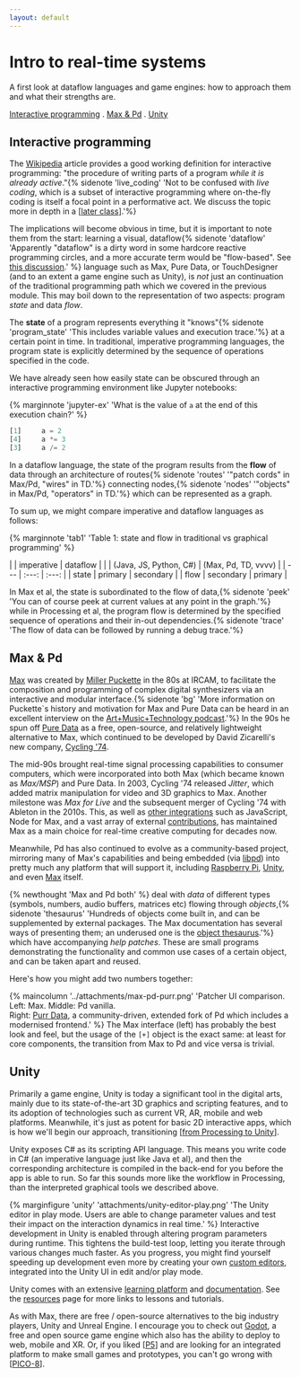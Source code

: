 ```yaml
---
layout: default
---
```


# Intro to real-time systems<!-- omit in toc -->

A first look at dataflow languages and game engines: how to approach them and what their strengths are.

[Interactive programming](#interactive-programming) . [Max & Pd](#max--pd) . [Unity](#unity)

## Interactive programming

The [Wikipedia](https://en.wikipedia.org/wiki/Interactive_programming) article provides a good working definition for interactive programming: "the procedure of writing parts of a program *while it is already active*."{% sidenote 'live_coding' 'Not to be confused with *live coding*, which is a subset of interactive programming where on-the-fly coding is itself a focal point in a performative act. We discuss the topic more in depth in a [[later class](live-coding)].'%}

The implications will become obvious in time, but it is important to note them from the start: learning a visual, dataflow{% sidenote 'dataflow' 'Apparently "dataflow" is a dirty word in some hardcore reactive programming circles, and a more accurate term would be "flow-based". See [this discussion](https://groups.google.com/g/flow-based-programming/c/Gnd_ZA7lSME/m/cPlmixfiUNAJ).' %} language such as Max, Pure Data, or TouchDesigner (and to an extent a game engine such as Unity), is *not* just an continuation of the traditional programming path which we covered in the previous module. This may boil down to the representation of two aspects: program *state* and data *flow*.

The **state** of a program represents everything it "knows"{% sidenote 'program_state' 'This includes variable values and execution trace.'%}
 at a certain point in time. In traditional, imperative programming languages, the program state is explicitly determined by the sequence of operations specified in the code. 

 We have already seen how easily state can be obscured through an interactive programming environment like Jupyter notebooks:

 {% marginnote 'jupyter-ex' 'What is the value of `a` at the end of this execution chain?' %}
 ```python
[1]     a = 2
[4]     a *= 3
[3]     a /= 2
 ```

In a dataflow language, the state of the program results from the **flow** of data through an architecture of routes{% sidenote 'routes' '"patch cords" in Max/Pd, "wires" in TD.'%}
connecting nodes,{% sidenote 'nodes' '"objects" in Max/Pd, "operators" in TD.'%}
which can be represented as a graph.

To sum up, we might compare imperative and dataflow languages as follows:

{% marginnote 'tab1' 'Table 1: state and flow in traditional vs graphical programming' %}

| | imperative | dataflow |
| | (Java, JS, Python, C#) | (Max, Pd, TD, vvvv) |
| --- | :---: | :---: |
| state | primary | secondary |
| flow | secondary | primary |

In Max et al, the state is subordinated to the flow of data,{% sidenote 'peek' 'You can of course peek at current values at any point in the graph.'%}
while in Processing et al, the program flow is determined by the specified sequence of operations and their in-out dependencies.{% sidenote 'trace' 'The flow of data can be followed by running a debug trace.'%}

## Max & Pd

[Max](//cycling74.com/products/max/) was created by [Miller Puckette](//msp.ucsd.edu/) in the 80s at IRCAM, to facilitate the composition and programming of complex digital synthesizers via an interactive and modular interface.{% sidenote 'bg' 'More information on Puckette`s history and motivation for Max and Pure Data can be heard in an excellent interview on the [Art+Music+Technology podcast]().'%} In the 90s he spun off [Pure Data](//puredata.info/) as a free, open-source, and relatively lightweight alternative to Max, which continued to be developed by David Zicarelli's new company, [Cycling '74](//cycling74.com/).

The mid-90s brought real-time signal processing capabilities to consumer computers, which were incorporated into both Max (which became known as *Max/MSP*) and Pure Data. In 2003, Cycling '74 released *Jitter*, which added matrix manipulation for video and 3D graphics to Max. Another milestone was *Max for Live* and the subsequent merger of Cycling '74 with Ableton in the 2010s. This, as well as [other integrations](https://cycling74.com/products/extendmax) such as JavaScript, Node for Max, and a vast array of external [contributions](https://cycling74.com/packages), has maintained Max as a main choice for real-time creative computing for decades now.

Meanwhile, Pd has also continued to evolve as a community-based project, mirroring many of Max's capabilities and being embedded (via [libpd](https://github.com/libpd/libpd)) into pretty much any platform that will support it, including [Raspberry Pi](https://puredata.info/docs/raspberry-pi), [Unity](https://github.com/LibPdIntegration/LibPdIntegration), and even [Max](http://msp.ucsd.edu/software.html) itself.

{% newthought 'Max and Pd both' %} deal with *data* of different types (symbols, numbers, audio buffers, matrices etc) flowing through *objects*,{% sidenote 'thesaurus' 'Hundreds of objects come built in, and can be supplemented by external packages. The Max documentation has several ways of presenting them; an underused one is the [object thesaurus](https://docs.cycling74.com/max8/vignettes/thesaurus).'%} which have accompanying *help patches*. These are small programs demonstrating the functionality and common use cases of a certain object, and can be taken apart and reused.

Here's how you might add two numbers together:

{% maincolumn '../attachments/max-pd-purr.png' 'Patcher UI comparison.<br/>Left: Max. Middle: Pd vanilla.<br/>Right: [Purr Data](https://agraef.github.io/purr-data-intro/), a community-driven, extended fork of Pd which includes a modernised frontend.' %}
The Max interface (left) has probably the best look and feel, but the usage of the `[+]` object is the exact same: at least for core components, the transition from Max to Pd and vice versa is trivial.

## Unity

Primarily a game engine, Unity is today a significant tool in the digital arts, mainly due to its state-of-the-art 3D graphics and scripting features, and to its adoption of technologies such as current VR, AR, mobile and web platforms. Meanwhile, it's just as potent for basic 2D interactive apps, which is how we'll begin our approach, transitioning [[from Processing to Unity]].

Unity exposes C# as its scripting API language. This means you write code in C# (an imperative language just like Java et al), and then the corresponding architecture is compiled in the back-end for you before the app is able to run. So far this sounds more like the workflow in Processing, than the interpreted graphical tools we described above.

{% marginfigure 'unity' 'attachments/unity-editor-play.png' 'The Unity editor in play mode. Users are able to change parameter values and test their impact on the interaction dynamics in real time.' %}
Interactive development in Unity is enabled through altering program parameters during runtime. This tightens the build-test loop, letting you iterate through various changes much faster. As you progress, you might find yourself speeding up development even more by creating your own [custom editors](https://docs.unity3d.com/Manual/editor-CustomEditors.html), integrated into the Unity UI in edit and/or play mode.

Unity comes with an extensive [learning platform](https://learn.unity.com/) and [documentation](https://docs.unity3d.com/). See the [resources](resources#unity) page for more links to lessons and tutorials.

As with Max, there are free / open-source alternatives to the big industry players, Unity and Unreal Engine. I encourage you to check out [Godot](https://godotengine.org/features), a free and open source game engine which also has the ability to deploy to web, mobile and XR. Or, if you liked [[P5](slides/01-01-cc-intro.md)] and are looking for an integrated platform to make small games and prototypes, you can't go wrong with [[PICO-8](first-steps-in-pico-8.md)].


[//begin]: # "Autogenerated link references for markdown compatibility"
[from Processing to Unity]: from-processing-to-unity.md "From Processing to Unity"
[//end]: # "Autogenerated link references"